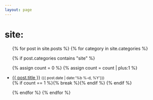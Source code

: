 ```yaml
---
layout: page
---
```

<script>document.title="𝗯𝘂𝗹𝗹𝘁𝗼𝘄𝗻.𝗻𝗲𝗼 | site"</script>
<h1>site:</h1>
<ul>
{% for post in site.posts %}
{% for category in site.categories %}

{% if post.categories contains "site" %}

{% assign count = 0 %}
{% assign count = count | plus:1 %}
<li><a href="{{ site.baseurl }}{{ post.permalink }}">{{ post.title }}</a>
        <date><small>({{ post.date | date:'%b %-d, %Y'}})</small></date></li>
{% if count == 1 %}{% break %}{% endif %}
{% endif %}

{% endfor %}
{% endfor %}
</ul>
